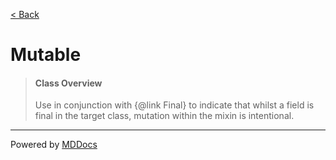 [< Back](../README.md)
# Mutable #
>#### Class Overview ####
>Use in conjunction with {@link Final} to indicate that whilst a field is
 final in the target class, mutation within the mixin is intentional.

---
Powered by [MDDocs](https://github.com/VRCube/MDDocs)
